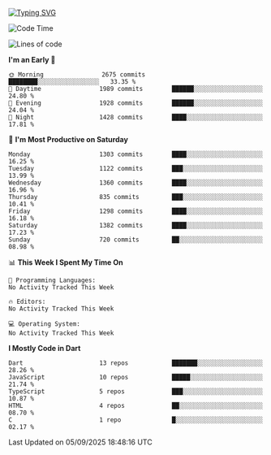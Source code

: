 
<a href="https://git.io/typing-svg"><img src="https://readme-typing-svg.demolab.com?font=Source+Code+Pro&pause=1000&random=false&width=435&lines=Hey+%F0%9F%A5%B6+iam+Yaskraz" alt="Typing SVG" /></a>
<!--START_SECTION:waka-->
![Code Time](http://img.shields.io/badge/Code%20Time-1%2C164%20hrs%2029%20mins-blue)

![Lines of code](https://img.shields.io/badge/From%20Hello%20World%20I%27ve%20Written-5.1%20million%20lines%20of%20code-blue)

**I'm an Early 🐤** 

```text
🌞 Morning                2675 commits        ████████░░░░░░░░░░░░░░░░░   33.35 % 
🌆 Daytime                1989 commits        ██████░░░░░░░░░░░░░░░░░░░   24.80 % 
🌃 Evening                1928 commits        ██████░░░░░░░░░░░░░░░░░░░   24.04 % 
🌙 Night                  1428 commits        ████░░░░░░░░░░░░░░░░░░░░░   17.81 % 
```
📅 **I'm Most Productive on Saturday** 

```text
Monday                   1303 commits        ████░░░░░░░░░░░░░░░░░░░░░   16.25 % 
Tuesday                  1122 commits        ███░░░░░░░░░░░░░░░░░░░░░░   13.99 % 
Wednesday                1360 commits        ████░░░░░░░░░░░░░░░░░░░░░   16.96 % 
Thursday                 835 commits         ███░░░░░░░░░░░░░░░░░░░░░░   10.41 % 
Friday                   1298 commits        ████░░░░░░░░░░░░░░░░░░░░░   16.18 % 
Saturday                 1382 commits        ████░░░░░░░░░░░░░░░░░░░░░   17.23 % 
Sunday                   720 commits         ██░░░░░░░░░░░░░░░░░░░░░░░   08.98 % 
```


📊 **This Week I Spent My Time On** 

```text
💬 Programming Languages: 
No Activity Tracked This Week

🔥 Editors: 
No Activity Tracked This Week

💻 Operating System: 
No Activity Tracked This Week
```

**I Mostly Code in Dart** 

```text
Dart                     13 repos            ███████░░░░░░░░░░░░░░░░░░   28.26 % 
JavaScript               10 repos            █████░░░░░░░░░░░░░░░░░░░░   21.74 % 
TypeScript               5 repos             ███░░░░░░░░░░░░░░░░░░░░░░   10.87 % 
HTML                     4 repos             ██░░░░░░░░░░░░░░░░░░░░░░░   08.70 % 
C                        1 repo              █░░░░░░░░░░░░░░░░░░░░░░░░   02.17 % 
```




 Last Updated on 05/09/2025 18:48:16 UTC
<!--END_SECTION:waka-->

